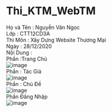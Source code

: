 # Thi_KTM_WebTM
Họ và Tên : Nguyễn Văn Ngọc
<br>
Lớp : CTT12CD3A
<br>
Thi Môn : Xây Dựng Website Thương Mại
<br>
Ngày : 28/12/2020
<br>
Nội Dung :
<br>
Phần :Trang Chủ 
<br>
![image](https://user-images.githubusercontent.com/56054516/103189284-867a7f00-48fe-11eb-8cb4-bf4dc3f3cd79.png)
<br>
Phần : Tác Giả
<br>
![image](https://user-images.githubusercontent.com/56054516/103189378-f426ab00-48fe-11eb-8215-cea555997986.png)
<br>
Phần : Chủ Đề
<br>
![image](https://user-images.githubusercontent.com/56054516/103189400-056fb780-48ff-11eb-8c4b-4915f001e417.png)
<br>
Phần Đăng Nhập
<br>
![image](https://user-images.githubusercontent.com/56054516/103189458-4f589d80-48ff-11eb-8496-37cf4b72c10e.png)


